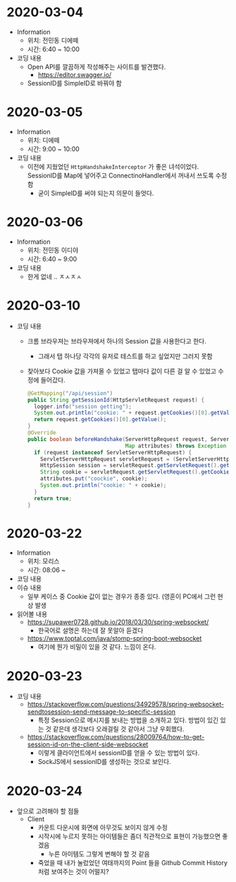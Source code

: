 # 2020-03-04

- Information 
  - 위치: 전민동 디에떼
  - 시간: 6:40 ~ 10:00
- 코딩 내용
  - Open API를 깔끔하게 작성해주는 사이트를 발견했다. 
    - https://editor.swagger.io/
  - SessionID를 SimpleID로 바꿔야 함

# 2020-03-05

- Information
  - 위치: 디에떼
  - 시간: 9:00 ~ 10:00
- 코딩 내용
  - 이전에 지웠었던 ```HttpHandshakeInterceptor``` 가 좋은 녀석이었다. SessionID를 Map에 넣어주고 ConnectinoHandler에서 꺼내서 쓰도록 수정함
    - 굳이 SimpleID를 써야 되는지 의문이 들엇다.

# 2020-03-06

- Information
  - 위치: 전민동 이디야
  - 시간: 6:40 ~ 9:00
- 코딩 내용
  - 한게 없네 .. ㅈㅅㅈㅅ

# 2020-03-10

- 코딩 내용

  - 크롬 브라우져는 브라우져에서 하나의 Session 값을 사용한다고 한다.

    - 그래서 탭 하나당 각각의 유저로 테스트를 하고 싶었지만 그러지 못함

  - 찾아보다 Cookie 값을 가져올 수 있었고 탭마다 값이 다른 걸 알 수 있었고 수정에 들어갔다.

    ```java
    @GetMapping("/api/session")
    public String getSessionId(HttpServletRequest request) {
      logger.info("session getting");
      System.out.println("cookie: " + request.getCookies()[0].getValue());
      return request.getCookies()[0].getValue();
    }
    @Override
    public boolean beforeHandshake(ServerHttpRequest request, ServerHttpResponse response, WebSocketHandler wsHandler,
                                   Map attributes) throws Exception {
      if (request instanceof ServletServerHttpRequest) {
        ServletServerHttpRequest servletRequest = (ServletServerHttpRequest) request;
        HttpSession session = servletRequest.getServletRequest().getSession();
        String cookie = servletRequest.getServletRequest().getCookies()[0].getValue();
        attributes.put("coockie", cookie);
        System.out.println("cookie: " + cookie);
      }
      return true;
    }
    ```

# 2020-03-22

- Information
  - 위치: 모리스
  - 시간: 08:06 ~ 
- 코딩 내용
- 이슈 내용
  - 일부 케이스 중 Cookie 값이 없는 경우가 종종 있다. (영훈이 PC에서 그런 현상 발생
- 읽어볼 내용
  - https://supawer0728.github.io/2018/03/30/spring-websocket/
    - 한국어로 설명은 하는데 잘 못알아 듣겠다
  - https://www.toptal.com/java/stomp-spring-boot-websocket
    - 여기에 뭔가 비밀이 있을 것 같다. 느낌이 온다.

# 2020-03-23

- 코딩 내용
  - https://stackoverflow.com/questions/34929578/spring-websocket-sendtosession-send-message-to-specific-session
    - 특정 Session으로 메시지를 보내는 방법을 소개하고 있다. 방법이 있긴 있는 것 같은데 생각보다 오래걸릴 것 같아서 그냥 우회했다.
  - https://stackoverflow.com/questions/28009764/how-to-get-session-id-on-the-client-side-websocket
    - 이렇게 클라이언트에서 sessionID를 얻을 수 있는 방법이 있다. 
    - SockJS에서 sessionID를 생성하는 것으로 보인다.

# 2020-03-24

- 앞으로 고려해야 할 점들
  - Client
    - 카운트 다운시에 화면에 아무것도 보이지 않게 수정 
    - 시작시에 누르지 못하는 아이템들은 좀더 직관적으로 표현이 가능했으면 좋겠음
      - 누른 아이템도 그렇게 변해야 할 것 같음
    - 죽었을 때 내가 눌렀었던 여태까지의 Point 들을 Github Commit History 처럼 보여주는 것이 어떨지?